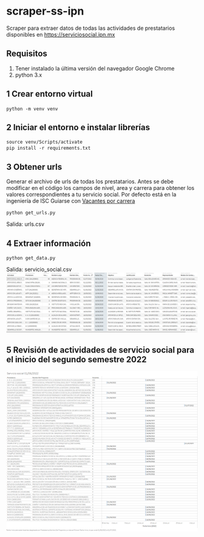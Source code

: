 # scraper-ss-ipn
Scraper para extraer datos de todas las actividades de prestatarios disponibles en https://serviciosocial.ipn.mx

## Requisitos
1. Tener instalado la última versión del navegador Google Chrome
2. python 3.x

## 1 Crear entorno virtual
```
python -m venv venv
```

## 2 Iniciar el entorno e instalar librerías
```
source venv/Scripts/activate
pip install -r requirements.txt
```

## 3 Obtener urls 
Generar el archivo de urls de todas los prestatarios. Antes se debe modificar en el código los campos de nivel, area y carrera para obtener los valores correspondientes a tu servicio social. Por defecto está en la ingeniería de ISC Guiarse con [Vacantes por carrera](https://serviciosocial.ipn.mx/infoServSoc/InfoServSocListaPerfiles.do)

```
python get_urls.py
```
Salida: urls.csv

## 4 Extraer información
```
python get_data.py 
```
Salida: servicio_social.csv
![alt tabla con datos de prestatarios](https://github.com/NicolasSaG/scraper-ss-ipn/blob/main/images/datos.PNG)


## 5 Revisión de actividades de servicio social para el inicio del segundo semestre 2022
![alt analisis tableau](https://github.com/NicolasSaG/scraper-ss-ipn/blob/main/images/sevicio_social_2do_semestre_2022.png)
